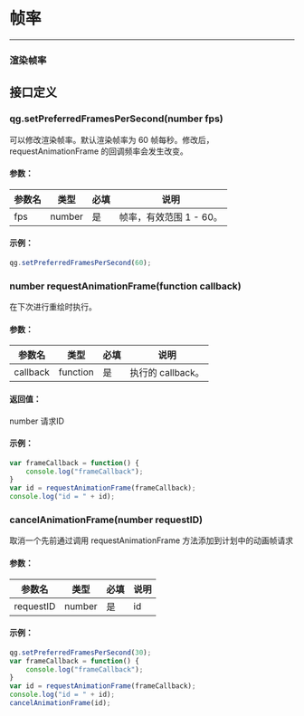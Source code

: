 # 帧率
---

### 渲染帧率

## 接口定义

### qg.setPreferredFramesPerSecond(number fps)

可以修改渲染帧率。默认渲染帧率为 60 帧每秒。修改后，requestAnimationFrame 的回调频率会发生改变。

#### 参数：

| 参数名      | 类型       | 必填   | 说明       |
| -------- | -------- | ---- | -------- |
| fps | number | 是    | 帧率，有效范围 1 - 60。     |

#### 示例：

```javascript
qg.setPreferredFramesPerSecond(60);
```
### number requestAnimationFrame(function callback)

在下次进行重绘时执行。

#### 参数：

| 参数名 | 类型 | 必填 | 说明 |
| -------- | -------- | ---- | -------- |
| callback | function | 是 | 执行的 callback。 |

#### 返回值：
number 请求ID

#### 示例：

```javascript
var frameCallback = function() {
    console.log("frameCallback");
}
var id = requestAnimationFrame(frameCallback);
console.log("id = " + id);
```
### cancelAnimationFrame(number requestID)

取消一个先前通过调用 requestAnimationFrame 方法添加到计划中的动画帧请求

#### 参数：

| 参数名 | 类型 | 必填 | 说明 |
| -------- | -------- | ---- | -------- |
| requestID | number | 是 | id |

#### 示例：

```javascript
qg.setPreferredFramesPerSecond(30);
var frameCallback = function() {
    console.log("frameCallback");
}
var id = requestAnimationFrame(frameCallback);
console.log("id = " + id);
cancelAnimationFrame(id);
```



